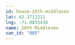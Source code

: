 ```yaml
---
id: house-26th-middlesex
lat: 42.3711211
lng: -71.0855436
name: 26th Middlesex
van_id: "085"
---
```

